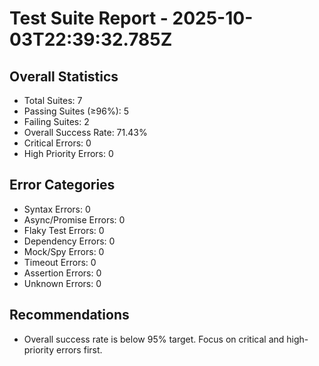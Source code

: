 # Test Suite Report - 2025-10-03T22:39:32.785Z

## Overall Statistics
- Total Suites: 7
- Passing Suites (≥96%): 5
- Failing Suites: 2
- Overall Success Rate: 71.43%
- Critical Errors: 0
- High Priority Errors: 0

## Error Categories
- Syntax Errors: 0
- Async/Promise Errors: 0
- Flaky Test Errors: 0
- Dependency Errors: 0
- Mock/Spy Errors: 0
- Timeout Errors: 0
- Assertion Errors: 0
- Unknown Errors: 0

## Recommendations
- Overall success rate is below 95% target. Focus on critical and high-priority errors first.




